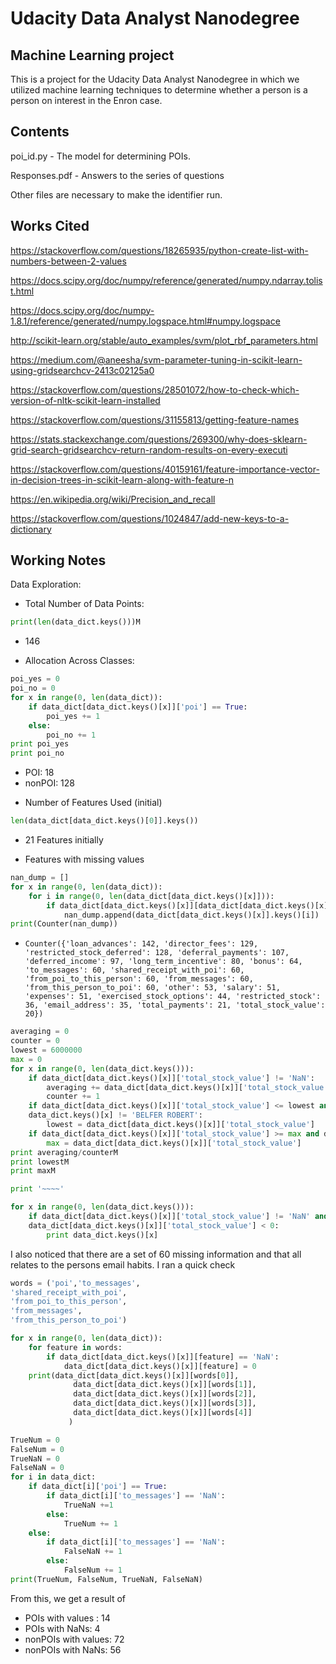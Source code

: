 # Udacity Data Analyst Nanodegree
## Machine Learning project

This is a project for the Udacity Data Analyst Nanodegree in which we
utilized machine learning techniques to determine whether a person
is a person on interest in the Enron case.

## Contents

poi_id.py - The model for determining POIs.

Responses.pdf - Answers to the series of questions

Other files are necessary to make the identifier run. 

## Works Cited
https://stackoverflow.com/questions/18265935/python-create-list-with-numbers-between-2-values

https://docs.scipy.org/doc/numpy/reference/generated/numpy.ndarray.tolist.html

https://docs.scipy.org/doc/numpy-1.8.1/reference/generated/numpy.logspace.html#numpy.logspace

http://scikit-learn.org/stable/auto_examples/svm/plot_rbf_parameters.html

https://medium.com/@aneesha/svm-parameter-tuning-in-scikit-learn-using-gridsearchcv-2413c02125a0

https://stackoverflow.com/questions/28501072/how-to-check-which-version-of-nltk-scikit-learn-installed

https://stackoverflow.com/questions/31155813/getting-feature-names

https://stats.stackexchange.com/questions/269300/why-does-sklearn-grid-search-gridsearchcv-return-random-results-on-every-executi

https://stackoverflow.com/questions/40159161/feature-importance-vector-in-decision-trees-in-scikit-learn-along-with-feature-n

https://en.wikipedia.org/wiki/Precision_and_recall

https://stackoverflow.com/questions/1024847/add-new-keys-to-a-dictionary

## Working Notes
Data Exploration:
* Total Number of Data Points:
```python
print(len(data_dict.keys()))M
```
  - 146
* Allocation Across Classes:
``` python
poi_yes = 0
poi_no = 0
for x in range(0, len(data_dict)):
    if data_dict[data_dict.keys()[x]]['poi'] == True:
        poi_yes += 1
    else:
        poi_no += 1
print poi_yes
print poi_no
```
  - POI: 18
  - nonPOI: 128
* Number of Features Used (initial)
```python
len(data_dict[data_dict.keys()[0]].keys())
```
  - 21 Features initially
* Features with missing values
```python
nan_dump = []
for x in range(0, len(data_dict)):
    for i in range(0, len(data_dict[data_dict.keys()[x]])):
        if data_dict[data_dict.keys()[x]][data_dict[data_dict.keys()[x]].keys()[i]] == 'NaN':
            nan_dump.append(data_dict[data_dict.keys()[x]].keys()[i])
print(Counter(nan_dump))
```
  - ```Counter({'loan_advances': 142, 'director_fees': 129, 'restricted_stock_deferred': 128, 'deferral_payments': 107, 'deferred_income': 97, 'long_term_incentive': 80, 'bonus': 64, 'to_messages': 60, 'shared_receipt_with_poi': 60, 'from_poi_to_this_person': 60, 'from_messages': 60, 'from_this_person_to_poi': 60, 'other': 53, 'salary': 51, 'expenses': 51, 'exercised_stock_options': 44, 'restricted_stock': 36, 'email_address': 35, 'total_payments': 21, 'total_stock_value': 20})```


```python
averaging = 0
counter = 0
lowest = 6000000
max = 0
for x in range(0, len(data_dict.keys())):
    if data_dict[data_dict.keys()[x]]['total_stock_value'] != 'NaN':
        averaging += data_dict[data_dict.keys()[x]]['total_stock_value']
        counter += 1
    if data_dict[data_dict.keys()[x]]['total_stock_value'] <= lowest and \
    data_dict.keys()[x] != 'BELFER ROBERT':
        lowest = data_dict[data_dict.keys()[x]]['total_stock_value']
    if data_dict[data_dict.keys()[x]]['total_stock_value'] >= max and data_dict[data_dict.keys()[x]]['total_stock_value'] != 'NaN':
        max = data_dict[data_dict.keys()[x]]['total_stock_value']
print averaging/counterM
print lowestM
print maxM

print '~~~~'

for x in range(0, len(data_dict.keys())):
    if data_dict[data_dict.keys()[x]]['total_stock_value'] != 'NaN' and \
    data_dict[data_dict.keys()[x]]['total_stock_value'] < 0:
        print data_dict.keys()[x]
```

I also noticed that there are a set of 60 missing information and that
all relates to the persons email habits. I ran a quick check
```python
words = ('poi','to_messages',
'shared_receipt_with_poi',
'from_poi_to_this_person',
'from_messages',
'from_this_person_to_poi')

for x in range(0, len(data_dict)):
    for feature in words:
        if data_dict[data_dict.keys()[x]][feature] == 'NaN':
            data_dict[data_dict.keys()[x]][feature] = 0
    print(data_dict[data_dict.keys()[x]][words[0]],
              data_dict[data_dict.keys()[x]][words[1]],
              data_dict[data_dict.keys()[x]][words[2]],
              data_dict[data_dict.keys()[x]][words[3]],
              data_dict[data_dict.keys()[x]][words[4]]
             )
```

```python
TrueNum = 0
FalseNum = 0
TrueNaN = 0
FalseNaN = 0
for i in data_dict:
    if data_dict[i]['poi'] == True:
        if data_dict[i]['to_messages'] == 'NaN':
            TrueNaN +=1
        else:
            TrueNum += 1
    else:
        if data_dict[i]['to_messages'] == 'NaN':
            FalseNaN += 1
        else:
            FalseNum += 1
print(TrueNum, FalseNum, TrueNaN, FalseNaN)
```
From this, we get a result of
* POIs with values : 14
* POIs with NaNs: 4
* nonPOIs with values: 72
* nonPOIs with NaNs: 56
